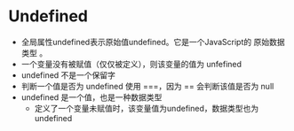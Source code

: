 # Undefined

* 全局属性undefined表示原始值undefined。它是一个JavaScript的 原始数据类型 。
* 一个变量没有被赋值（仅仅被定义），则该变量的值为 unfefined
* undefined 不是一个保留字
* 判断一个值是否为 undefined 使用 ===，因为 == 会判断该值是否为 null
* undefined 是一个值，也是一种数据类型
    * 定义了一个变量未赋值时，该变量值为undefined，数据类型也为undefined

